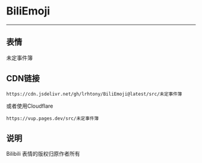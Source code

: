 # BiliEmoji
---
## 表情
未定事件簿
## CDN链接
```
https://cdn.jsdelivr.net/gh/lrhtony/BiliEmoji@latest/src/未定事件簿
```
或者使用Cloudflare
```
https://vup.pages.dev/src/未定事件簿
```
## 说明
Bilibili 表情的版权归原作者所有
